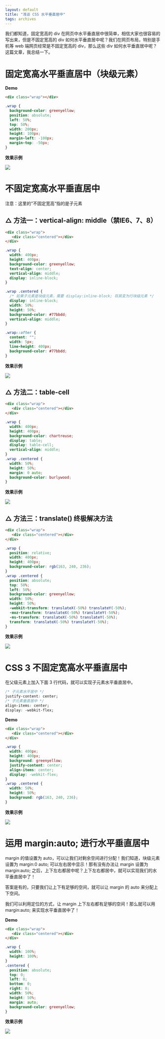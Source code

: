 ```yaml
---
layout: default
title: "浅谈 CSS 水平垂直居中"
tags: archives
---
```


我们都知道，固定宽高的 div 在网页中水平垂直居中很简单，相信大家也很容易的写出来，但是不固定宽高的 div 如何水平垂直居中呢？我们在网页布局，特别是手机等 web 端网页经常是不固定宽高的 div，那么这些 div 如何水平垂直居中呢？这篇文章，我总结一下。

# 固定宽高水平垂直居中（块级元素）

**Demo**

```html
<div class="wrap"></div>
```

```css
.wrap {
  background-color: greenyellow;
  position: absolute;
  left: 50%;
  top: 50%;
  width: 200px;
  height: 100px;
  margin-left: -100px;
  margin-top: -50px;
}
```

**效果示例**

![](https://lien-1258580758.cos.ap-shanghai.myqcloud.com/blog-img/center/1.png)

# 不固定宽高水平垂直居中

注意：这里的”不固定宽高“指的是子元素

## △ 方法一：vertical-align: middle（禁IE6、7、8）

```html
<div class="wrap">
   <div class="centered"></div>
</div>
```

```css
.wrap {
  width: 400px;
  height: 400px;
  background-color: greenyellow;
  text-align: center;
  vertical-align: middle;
  display: inline-block;
}

.wrap .centered {
  /* 如果子元素是块级元素，需要 display:inline-block; 将其变为行块级元素 */
  display: inline-block;
  width: 50%;
  height: 50%;
  background-color: #77bbdd;
  vertical-align: middle;
}

.wrap::after {
  content: "";
  width: 5px;
  line-height: 400px;
  background-color: #77bbdd;
}
```

**效果示例**

![](https://lien-1258580758.cos.ap-shanghai.myqcloud.com/blog-img/center/2.png)

## △ 方法二：table-cell

```html
<div class="wrap">
   <div class="centered"></div>
</div>
```

```css
.wrap {
  width: 400px;
  height: 400px;
  background-color: chartreuse;
  display: table;
  display: table-cell;
  vertical-align: middle;
}
.wrap .centered {
  width: 50%;
  height: 50%;
  margin: 0 auto;
  background-color: burlywood;
}
```

**效果示例**

![](https://lien-1258580758.cos.ap-shanghai.myqcloud.com/blog-img/center/3.png)

## △ 方法三：translate() 终极解决方法

```html
<div class="wrap">
   <div class="centered"></div>
</div>
```

```css
.wrap {
  position: relative;
  width: 400px;
  height: 400px;
  background-color: rgb(163, 240, 236);
}
.wrap .centered {
  position: absolute;
  top: 50%;
  left: 50%;
  background-color: greenyellow;
  width: 50%;
  height: 50%;
  -webkit-transform: translateX(-50%) translateY(-50%);
  -moz-transform: translateX(-50%) translateY(-50%);
  -ms-transform: translateX(-50%) translateY(-50%);
  transform: translateX(-50%) translateY(-50%);
}
```

**效果示例**

![](https://lien-1258580758.cos.ap-shanghai.myqcloud.com/blog-img/center/4.png)

# CSS 3 不固定宽高水平垂直居中

在父级元素上加入下面 3 行代码，就可以实现子元素水平垂直居中。

```css
/* 子元素水平居中 */
justify-content: center;
/* 子元素垂直居中 */
align-items: center;
display: -webkit-flex;
```

**Demo**

```html
<div class="wrap">
   <div class="centered"></div>
</div>
```

```css
.wrap {
  width: 400px;
  height: 400px;
  background: greenyellow;
  justify-content: center;
  align-items: center;
  display: -webkit-flex;
}
.wrap .centered {
  width: 50%;
  height: 50%;
  background: rgb(163, 240, 236);
}
```

**效果示例**

![](https://lien-1258580758.cos.ap-shanghai.myqcloud.com/blog-img/center/5.png)

# 运用 margin:auto; 进行水平垂直居中

margin 的值设置为 auto，可以让我们对剩余空间进行分配！我们知道，块级元素设置为 margin:0 auto; 可以左右居中显示！那有没有办法让 margin 设置为 margin:auto; 之后，上下左右都居中呢？上下左右都居中，就可以实现我们的水平垂直居中了！

答案是有的，只要我们让上下有足够的空间，就可以让 margin 的 auto 来分配上下空间。

我们可以利用定位的方式，让 margin 上下左右都有足够的空间！那么就可以用 margin:auto; 来实现水平垂直居中了！

**Demo**

```html
<div class="wrap">
   <div class="centered"></div>
</div>
```

```css
.wrap {
  width: 100%;
  height: 100%;
}
.centered {
  position: absolute;
  top: 0;
  left: 0;
  bottom: 0;
  right: 0;
  width: 50%;
  height: 50%;
  margin: auto;
  background-color: greenyellow;
}
```

**效果示例**

![](https://lien-1258580758.cos.ap-shanghai.myqcloud.com/blog-img/center/6.png)